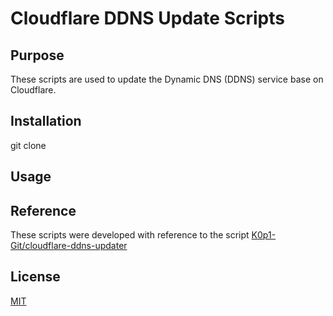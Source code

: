 # Cloudflare DDNS Update Scripts

## Purpose

These scripts are used to update the Dynamic DNS (DDNS) service base on Cloudflare.

## Installation

git clone 

## Usage

## Reference

These scripts were developed with reference to the script [K0p1-Git/cloudflare-ddns-updater](https://github.com/K0p1-Git/cloudflare-ddns-updater)

## License
[MIT](LICENSE)
